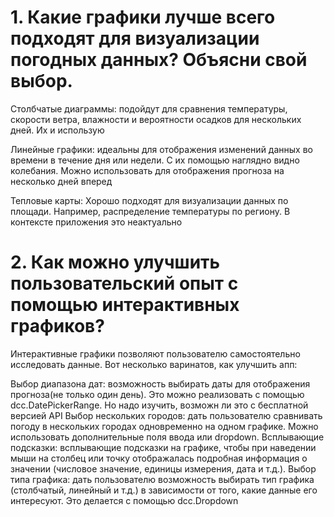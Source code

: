 # 1. Какие графики лучше всего подходят для визуализации погодных данных? Объясни свой выбор.

Столбчатые диаграммы: подойдут для сравнения температуры, скорости ветра, влажности и вероятности осадков для нескольких дней. Их и использую

Линейные графики: идеальны для отображения изменений данных во времени в течение дня или недели. С их помощью наглядно видно колебания. Можно использовать для отображения прогноза на несколько дней вперед

Тепловые карты: Хорошо подходят для визуализации данных по площади. Например, распределение температуры по региону. В контексте приложения это неактуально


# 2. Как можно улучшить пользовательский опыт с помощью интерактивных графиков?
Интерактивные графики позволяют пользователю самостоятельно исследовать данные. Вот несколько варинатов, как улучшить апп:

Выбор диапазона дат: возможность выбирать даты для отображения прогноза(не только один день). Это можно реализовать с помощью dcc.DatePickerRange. Но надо изучить, возможн ли это с бесплатной версией API
Выбор нескольких городов: дать пользователю сравнивать погоду в нескольких городах одновременно на одном графике. Можно использовать дополнительные поля ввода или dropdown.
Всплывающие подсказки: всплывающие подсказки на графике, чтобы при наведении мыши на столбец или точку отображалась подробная информация о значении (числовое значение, единицы измерения, дата и т.д.).
Выбор типа графика: дать пользователю возможность выбирать тип графика (столбчатый, линейный и т.д.) в зависимости от того, какие данные его интересуют. Это делается с помощью dcc.Dropdown